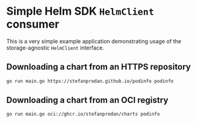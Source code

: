 # Simple Helm SDK `HelmClient` consumer

This is a very simple example application demonstrating usage of the storage-agnostic `HelmClient` interface.

## Downloading a chart from an HTTPS repository

```sh
go run main.go https://stefanprodan.github.io/podinfo podinfo
```

## Downloading a chart from an OCI registry

```sh
go run main.go oci://ghcr.io/stefanprodan/charts podinfo
```
